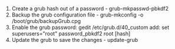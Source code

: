 1. Create a grub hash out of a password - grub-mkpasswd-pbkdf2
2. Backup the grub configuration file - grub-mkconfig -o /boot/grub/backupGrub.cpg
3. Enable the grub password:
	gedit /etc/grub.d/40_custom
	add:
	set superusers="root"
	password_pbkdf2 root [hash]
4. Update the grub to save the changes - update-grub
